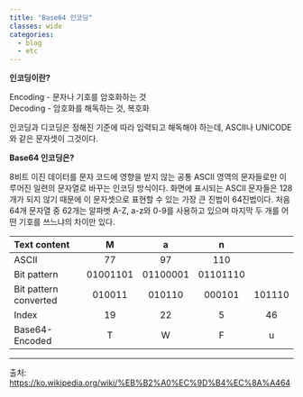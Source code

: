 ```yaml
---
title: "Base64 인코딩"
classes: wide
categories: 
  - blog
  - etc
---
```

   
   
**인코딩이란?**  
  
Encoding - 문자나 기호를 암호화하는 것   
Decoding - 암호화를 해독하는 것, 복호화
  
인코딩과 디코딩은 정해진 기준에 따라 입력되고 해독해야 하는데, ASCII나 UNICODE와 같은 문자셋이 그것이다.
  
**Base64 인코딩은?**  
  
8비트 이진 데이터를 문자 코드에 영향을 받지 않는 공통 ASCII 영역의 문자들로만 이루어진 일련의 문자열로 바꾸는 인코딩 방식이다.
화면에 표시되는 ASCII 문자들은 128개가 되지 않기 때문에 이 문자셋으로 표현할 수 있는 가장 큰 진법이 64진법이다.
처음 64개 문자열 중 62개는 알파벳 A-Z, a-z와 0-9를 사용하고 있으며 마지막 두 개를 어떤 기호를 쓰느냐의 차이만 있다.
  
|Text content|M|a|n| |
|:---|:---:|:---:|:---:|:---:|
|ASCII|77|97|110|
|Bit pattern|01001101|01100001|01101110|
|Bit pattern converted|010011|010110|000101|101110|
|Index|19|22|5|46|
|Base64-Encoded|T|W|F|u|

---  
출처:   
https://ko.wikipedia.org/wiki/%EB%B2%A0%EC%9D%B4%EC%8A%A464  
